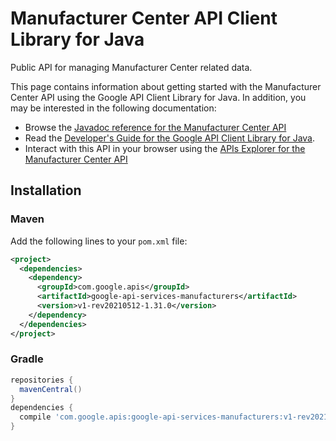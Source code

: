 # Manufacturer Center API Client Library for Java

Public API for managing Manufacturer Center related data.

This page contains information about getting started with the Manufacturer Center API
using the Google API Client Library for Java. In addition, you may be interested
in the following documentation:

* Browse the [Javadoc reference for the Manufacturer Center API][javadoc]
* Read the [Developer's Guide for the Google API Client Library for Java][google-api-client].
* Interact with this API in your browser using the [APIs Explorer for the Manufacturer Center API][api-explorer]

## Installation

### Maven

Add the following lines to your `pom.xml` file:

```xml
<project>
  <dependencies>
    <dependency>
      <groupId>com.google.apis</groupId>
      <artifactId>google-api-services-manufacturers</artifactId>
      <version>v1-rev20210512-1.31.0</version>
    </dependency>
  </dependencies>
</project>
```

### Gradle

```gradle
repositories {
  mavenCentral()
}
dependencies {
  compile 'com.google.apis:google-api-services-manufacturers:v1-rev20210512-1.31.0'
}
```

[javadoc]: https://googleapis.dev/java/google-api-services-manufacturers/latest/index.html
[google-api-client]: https://github.com/googleapis/google-api-java-client/
[api-explorer]: https://developers.google.com/apis-explorer/#p/manufacturers/v1/

